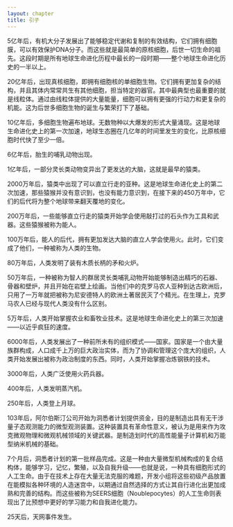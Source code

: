 ```yaml
---
layout: chapter
title: 引子
---
```


5亿年后，有机大分子发展出了能够稳定代谢和复制的有效结构，它们拥有细胞膜，可以有效保护DNA分子。而这些就是最简单的原核细胞，后世一切生命的祖先。这段时期是所有地球生命进化历程中最长的一段时期——整个地球生命进化历史的一半以上。

20亿年后，出现真核细胞，即拥有细胞核的单细胞生物。它们拥有更加复杂的结构，并且其体内常常共生有其他细胞，担当特定的器官。其中最典型也最重要的就是线粒体。通过由线粒体提供的大量能量，细胞可以拥有更强的行动力和更复杂的机能。这为后世多细胞生物的诞生与繁荣打下了基础。

10亿年后，多细胞生物遍布地球。无数物种以大爆发的形式大量涌现。这是地球生命进化史上的第一次加速，地球生态圈在几亿年的时间里发生的变化，比原核细胞时代快了至少一倍。

6亿年后，胎生的哺乳动物出现。

1亿年后，一部分灵长类动物变异出了更发达的大脑，这就是最早的猿类。

2000万年后，猿类中出现了可以直立行走的亚种。这是地球生命进化史上的第二次加速，那些猿猴并没有意识到，也没有能力意识到，在接下来的450万年中，它们的后代将为整个地球带来翻天覆地的变化。

200万年后，一些能够直立行走的猿类开始学会使用敲打过的石头作为工具和武器。这些猿猴被称为能人。

100万年后，能人的后代，拥有更加发达大脑的直立人学会使用火。此时，它们变成了他们，一种被称为人类的生物。

80万年后，人类发明了装有木质长柄的矛和火炉。

50万年后，一种被称为智人的群居灵长类哺乳动物开始能够制造出精巧的石器、骨器和壁炉，并且开始在岩壁上绘画。当他们中的克罗马农人亚种到达古欧洲后，只用了一万年就把被称为尼安德特人的欧洲土著居民灭了个精光。在生理上，克罗马农人已经与现代人类没有什么区别。

5万年后，人类开始掌握农业和畜牧业技术。这是地球生命进化史上的第三次加速——以近乎疯狂的速度。

6000年后，人类发展出了一种前所未有的组织模式——国家。国家是一个由大量族群构成，人口成千上万的巨大政治实体，而为了协调和管理这个庞大的组织，人类开始发展出被称为政治制度的东西。同时，人类开始掌握冶炼钢铁的技术。

3000年后，人类广泛使用火药兵器。

400年后，人类发明蒸汽机。

250年后，人类登上月球。

103年后，阿尔伯斯汀公司开始为洞悉者计划提供资金，目的是制造出具有无干涉量子态观测能力的微型观测装置。这种装置具有革命性意义，被认为是用来作为攻克微观物理和微观机械领域的关键武器。是制造划时代的高性能量子计算机和万能型纳米机械的基础。

7个月后，洞悉者计划的第一批样品完成。这是一种由大量微型机械构成的复合结构体，能够学习，记忆，繁殖，以及自我升级——也就是说，一种具有细胞形式的人工生命。由于在技术上存在大量无法克服的难题，开发小组将这些初级产品放置在能模拟各种环境的人造迷宫中，以期通过自然选择的方式让其自行进化出更加成熟和完善的结构。而这些被称为SEERS细胞（Noublepocytes）的人工生命则表现出了比预想中更好的学习能力和自我进化能力。

25天后，天网事件发生。

